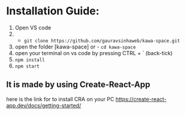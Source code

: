 # Installation Guide:
1. Open VS code
2. - `git clone https://github.com/gauravsinhaweb/kawa-space.git`
3. open the folder [kawa-space] or - `cd kawa-space`
4. open your terminal on vs code by pressing CTRL + ` (back-tick)
5. `npm install`
6. `npm start`

## It is made by using Create-React-App
here is the link for to install CRA on your PC https://create-react-app.dev/docs/getting-started/
